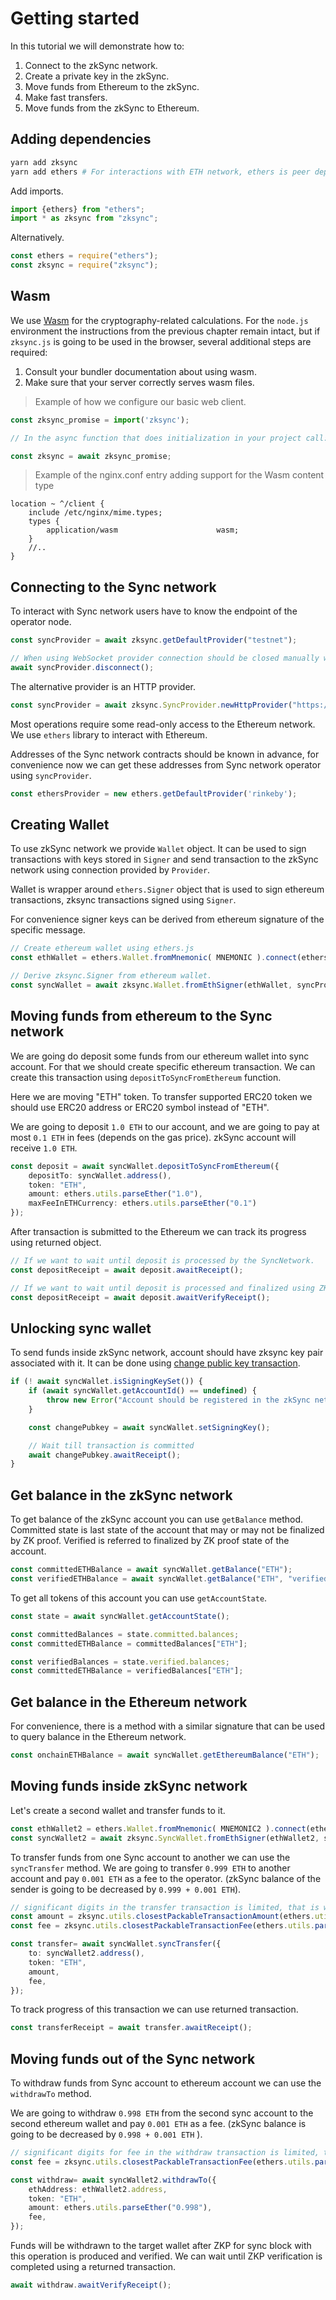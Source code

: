 # Getting started

In this tutorial we will demonstrate how to:

1. Connect to the zkSync network.
2. Create a private key in the zkSync. 
3. Move funds from Ethereum to the zkSync.
4. Make fast transfers.
5. Move funds from the zkSync to Ethereum.

## Adding dependencies

```bash
yarn add zksync
yarn add ethers # For interactions with ETH network, ethers is peer dependency of zksync.
```

Add imports.

```typescript
import {ethers} from "ethers";
import * as zksync from "zksync";
```

Alternatively.

```javascript
const ethers = require("ethers");
const zksync = require("zksync");
```

## Wasm

We use [Wasm](https://en.wikipedia.org/wiki/WebAssembly) for the cryptography-related calculations.
For the `node.js` environment the instructions from the previous chapter remain intact,
but if `zksync.js` is going to be used in the browser, several additional steps are required:

1. Consult your bundler documentation about using wasm.
2. Make sure that your server correctly serves wasm files.

> Example of how we configure our basic web client.

```js
const zksync_promise = import('zksync');

// In the async function that does initialization in your project call:

const zksync = await zksync_promise;
```

> Example of the nginx.conf entry adding support for the Wasm content type

```
location ~ ^/client {
    include /etc/nginx/mime.types;
    types {
        application/wasm                      wasm;
    }
    //..
}
```

## Connecting to the Sync network

To interact with Sync network users have to know the endpoint of the operator node.

```typescript
const syncProvider = await zksync.getDefaultProvider("testnet");

// When using WebSocket provider connection should be closed manually when needed using.
await syncProvider.disconnect();
```

The alternative provider is an HTTP provider.

```typescript
const syncProvider = await zksync.SyncProvider.newHttpProvider("https://testnet.zksync.dev/jsrpc");
```

Most operations require some read-only access to the Ethereum network.
We use `ethers` library to interact with Ethereum. 

Addresses of the Sync network contracts should be known in advance, 
for convenience now we can get these addresses from Sync network operator using `syncProvider`. 



```typescript
const ethersProvider = new ethers.getDefaultProvider('rinkeby');
```

## Creating Wallet

To use zkSync network we provide `Wallet` object. It can be used to sign transactions 
with keys stored in `Signer` and send transaction to the zkSync network using connection provided by `Provider`.

Wallet is wrapper around `ethers.Signer` object that is used to sign ethereum transactions, zksync transactions signed using `Signer`.

For convenience signer keys can be derived from ethereum signature of the specific message.

```typescript
// Create ethereum wallet using ethers.js
const ethWallet = ethers.Wallet.fromMnemonic( MNEMONIC ).connect(ethersProvider);
```

```typescript
// Derive zksync.Signer from ethereum wallet.
const syncWallet = await zksync.Wallet.fromEthSigner(ethWallet, syncProvider);
```

## Moving funds from ethereum to the Sync network

We are going do deposit some funds from our ethereum wallet into sync account.
For that we should create specific ethereum transaction. We can create this transaction using `depositToSyncFromEthereum` function. 

Here we are moving "ETH" token. To transfer supported ERC20 token we should use ERC20 address or ERC20 symbol instead of "ETH".

We are going to deposit `1.0 ETH` to our account, and we are going to pay at most `0.1 ETH` in fees (depends on the gas price). 
zkSync account will receive `1.0 ETH`.

```typescript
const deposit = await syncWallet.depositToSyncFromEthereum({
    depositTo: syncWallet.address(),
    token: "ETH",
    amount: ethers.utils.parseEther("1.0"),
    maxFeeInETHCurrency: ethers.utils.parseEther("0.1")
});
```

After transaction is submitted to the Ethereum we can track its progress using returned object.


```typescript
// If we want to wait until deposit is processed by the SyncNetwork.
const depositReceipt = await deposit.awaitReceipt();

// If we want to wait until deposit is processed and finalized using ZKP.
const depositReceipt = await deposit.awaitVerifyReceipt();
```

## Unlocking sync wallet

To send funds inside zkSync network, account should have zksync key pair associated with it. It can be done
using [change public key transaction](#changing-account-public-key).

```typescript
if (! await syncWallet.isSigningKeySet()) {
    if (await syncWallet.getAccountId() == undefined) {
        throw new Error("Account should be registered in the zkSync network (i.e. have had funds at least once)");
    } 

    const changePubkey = await syncWallet.setSigningKey();

    // Wait till transaction is committed
    await changePubkey.awaitReceipt();
}
```

## Get balance in the zkSync network

To get balance of the zkSync account you can use `getBalance` method.
Committed state is last state of the account that may or may not be finalized by ZK proof.
Verified is referred to finalized by ZK proof state of the account. 

```typescript
const committedETHBalance = await syncWallet.getBalance("ETH");
const verifiedETHBalance = await syncWallet.getBalance("ETH", "verified");
```

To get all tokens of this account you can use `getAccountState`.

```typescript
const state = await syncWallet.getAccountState();

const committedBalances = state.committed.balances;
const committedETHBalance = committedBalances["ETH"];

const verifiedBalances = state.verified.balances;
const committedETHBalance = verifiedBalances["ETH"];
```

## Get balance in the Ethereum network

For convenience, there is a method with a similar signature that can be used to query balance in the Ethereum network. 

```typescript
const onchainETHBalance = await syncWallet.getEthereumBalance("ETH");
```

## Moving funds inside zkSync network

Let's create a second wallet and transfer funds to it.

```typescript
const ethWallet2 = ethers.Wallet.fromMnemonic( MNEMONIC2 ).connect(ethersProvider);
const syncWallet2 = await zksync.SyncWallet.fromEthSigner(ethWallet2, syncProvider);
```

To transfer funds from one Sync account to another we can use the `syncTransfer` method.
We are going to transfer `0.999 ETH` to another account and pay `0.001 ETH` as a fee to the operator. 
(zkSync balance of the sender is going to be decreased by `0.999 + 0.001 ETH`).


```typescript
// significant digits in the transfer transaction is limited, that is why we use utils to check/strip significant digits. 
const amount = zksync.utils.closestPackableTransactionAmount(ethers.utils.parseEther("0.999")); 
const fee = zksync.utils.closestPackableTransactionFee(ethers.utils.parseEther("0.001")); 

const transfer= await syncWallet.syncTransfer({
    to: syncWallet2.address(),
    token: "ETH",
    amount,
    fee,
});
```

To track progress of this transaction we can use returned transaction.

```typescript
const transferReceipt = await transfer.awaitReceipt();
```

## Moving funds out of the Sync network

To withdraw funds from Sync account to ethereum account we can use the `withdrawTo` method.

We are going to withdraw `0.998 ETH` from the second sync account to the second ethereum wallet and pay `0.001 ETH` as a fee. 
(zkSync balance is going to be decreased by `0.998 + 0.001 ETH` ).


```typescript
// significant digits for fee in the withdraw transaction is limited, that is why we use utils to check/strip significant digits. 
const fee = zksync.utils.closestPackableTransactionFee(ethers.utils.parseEther("0.001")); 

const withdraw= await syncWallet2.withdrawTo({
    ethAddress: ethWallet2.address,
    token: "ETH",
    amount: ethers.utils.parseEther("0.998"),
    fee,
});
```

Funds will be withdrawn to the target wallet after ZKP for sync block with this operation is produced and verified.
We can wait until ZKP verification is completed using a returned transaction. 


```typescript
await withdraw.awaitVerifyReceipt();
```

